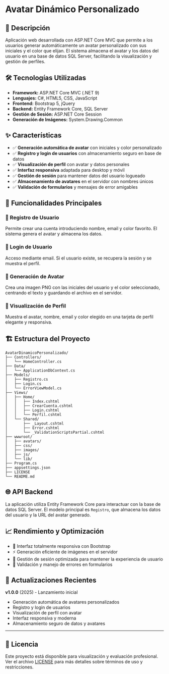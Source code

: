 # Avatar Dinámico Personalizado

## 🚀 Descripción

Aplicación web desarrollada con ASP.NET Core MVC que permite a los usuarios generar automáticamente un avatar personalizado con sus iniciales y el color que elijan. El sistema almacena el avatar y los datos del usuario en una base de datos SQL Server, facilitando la visualización y gestión de perfiles.

## 🛠️ Tecnologías Utilizadas

- **Framework:** ASP.NET Core MVC (.NET 9)
- **Lenguajes:** C#, HTML5, CSS, JavaScript
- **Frontend:** Bootstrap 5, jQuery
- **Backend:** Entity Framework Core, SQL Server
- **Gestión de Sesión:** ASP.NET Core Session
- **Generación de Imágenes:** System.Drawing.Common

## ✨ Características

- ✅ **Generación automática de avatar** con iniciales y color personalizado
- ✅ **Registro y login de usuarios** con almacenamiento seguro en base de datos
- ✅ **Visualización de perfil** con avatar y datos personales
- ✅ **Interfaz responsiva** adaptada para desktop y móvil
- ✅ **Gestión de sesión** para mantener datos del usuario logueado
- ✅ **Almacenamiento de avatares** en el servidor con nombres únicos
- ✅ **Validación de formularios** y mensajes de error amigables

## 📱 Funcionalidades Principales

### 📝 Registro de Usuario
Permite crear una cuenta introduciendo nombre, email y color favorito. El sistema genera el avatar y almacena los datos.

### 🔑 Login de Usuario
Acceso mediante email. Si el usuario existe, se recupera la sesión y se muestra el perfil.

### 🎨 Generación de Avatar
Crea una imagen PNG con las iniciales del usuario y el color seleccionado, centrando el texto y guardando el archivo en el servidor.

### 👤 Visualización de Perfil
Muestra el avatar, nombre, email y color elegido en una tarjeta de perfil elegante y responsiva.

## 🏗️ Estructura del Proyecto

```
AvatarDinamicoPersonalizado/
├── Controllers/
│   └── HomeController.cs
├── Data/
│   └── ApplicationDbContext.cs
├── Models/
│   ├── Registro.cs
│   ├── Login.cs
│   └── ErrorViewModel.cs
├── Views/
│   ├── Home/
│   │   ├── Index.cshtml
│   │   ├── CrearCuenta.cshtml
│   │   ├── Login.cshtml
│   │   └── Perfil.cshtml
│   └── Shared/
│       ├── _Layout.cshtml
│       ├── Error.cshtml
│       └── _ValidationScriptsPartial.cshtml
├── wwwroot/
│   ├── avatars/
│   ├── css/
│   ├── images/
│   ├── js/
│   └── lib/
├── Program.cs
├── appsettings.json
├── LICENSE
└── README.md
```

## 🌐 API Backend

La aplicación utiliza Entity Framework Core para interactuar con la base de datos SQL Server. El modelo principal es `Registro`, que almacena los datos del usuario y la URL del avatar generado.

## 📈 Rendimiento y Optimización

- 📱 Interfaz totalmente responsiva con Bootstrap
- ⚡ Generación eficiente de imágenes en el servidor
- 🔄 Gestión de sesión optimizada para mantener la experiencia de usuario
- 🎨 Validación y manejo de errores en formularios

## 🔄 Actualizaciones Recientes

**v1.0.0** (2025) - Lanzamiento inicial
- Generación automática de avatares personalizados
- Registro y login de usuarios
- Visualización de perfil con avatar
- Interfaz responsiva y moderna
- Almacenamiento seguro de datos y avatares

---

## 📄 Licencia

Este proyecto está disponible para visualización y evaluación profesional. Ver el archivo [LICENSE](LICENSE) para más detalles sobre términos de uso y restricciones.
